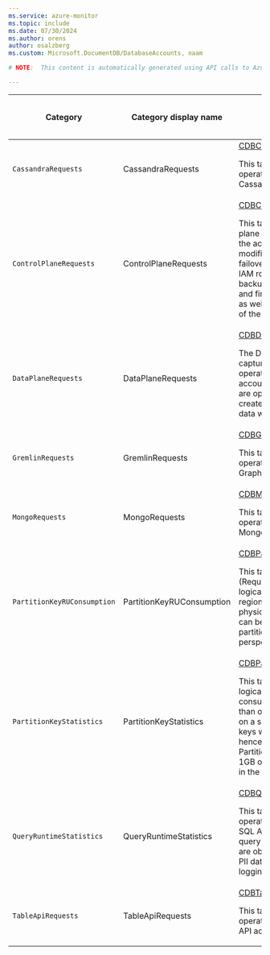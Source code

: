 ```yaml
---
ms.service: azure-monitor
ms.topic: include
ms.date: 07/30/2024
ms.author: orens
author: osalzberg
ms.custom: Microsoft.DocumentDB/DatabaseAccounts, naam

# NOTE:  This content is automatically generated using API calls to Azure. Any edits made on these files will be overwritten in the next run of the script. 

---
```

  
  
|Category|Category display name| Log table| [Supports basic log plan](/azure/azure-monitor/logs/basic-logs-configure?tabs=portal-1#compare-the-basic-and-analytics-log-data-plans)|[Supports ingestion-time transformation](/azure/azure-monitor/essentials/data-collection-transformations)| Example queries |Costs to export|
|---|---|---|---|---|---|---|
|`CassandraRequests` |CassandraRequests |[CDBCassandraRequests](/azure/azure-monitor/reference/tables/cdbcassandrarequests)<p>This table details data plane operations, specifically for Cassandra API accounts.|Yes|Yes||No |
|`ControlPlaneRequests` |ControlPlaneRequests |[CDBControlPlaneRequests](/azure/azure-monitor/reference/tables/cdbcontrolplanerequests)<p>This table details all control plane operations executed on the account, which include modifications to the regional failover policy, indexing policy, IAM role assignments, backup/restore policies, VNet and firewall rules, private links as well as updates and deletes of the account.|Yes|Yes||No |
|`DataPlaneRequests` |DataPlaneRequests |[CDBDataPlaneRequests](/azure/azure-monitor/reference/tables/cdbdataplanerequests)<p>The DataPlaneRequests table captures every data plane operation for the Cosmos DB account. Data Plane requests are operations executed to create, update, delete or retrieve data within the account.|Yes|Yes||No |
|`GremlinRequests` |GremlinRequests |[CDBGremlinRequests](/azure/azure-monitor/reference/tables/cdbgremlinrequests)<p>This table details data plane operations, specifically for Graph API accounts.|Yes|Yes||No |
|`MongoRequests` |MongoRequests |[CDBMongoRequests](/azure/azure-monitor/reference/tables/cdbmongorequests)<p>This table details data plane operations, specifically for Mongo API accounts.|Yes|Yes||No |
|`PartitionKeyRUConsumption` |PartitionKeyRUConsumption |[CDBPartitionKeyRUConsumption](/azure/azure-monitor/reference/tables/cdbpartitionkeyruconsumption)<p>This table details the RU (Request Unit) consumption for logical partition keys in each region, within each of their physical partitions. This data can be used to identify hot partitions from a request volume perspective.|Yes|Yes||No |
|`PartitionKeyStatistics` |PartitionKeyStatistics |[CDBPartitionKeyStatistics](/azure/azure-monitor/reference/tables/cdbpartitionkeystatistics)<p>This table provides outlier logical partition keys that have consumed more storage space than others. Statistics are based on a sub-sampling of partition keys within the collection and hence these are approximate. Partition keys that are below 1GB of storage may not show up in the reported statistics.|Yes|Yes||No |
|`QueryRuntimeStatistics` |QueryRuntimeStatistics |[CDBQueryRuntimeStatistics](/azure/azure-monitor/reference/tables/cdbqueryruntimestatistics)<p>This table details query operations executed against a SQL API account. By default, the query text and its parameters are obfuscated to avoid logging PII data with full text query logging available by request.|Yes|Yes||No |
|`TableApiRequests` |TableApiRequests |[CDBTableApiRequests](/azure/azure-monitor/reference/tables/cdbtableapirequests)<p>This table details data plane operations, specifically for Table API accounts.|Yes|No||Yes |